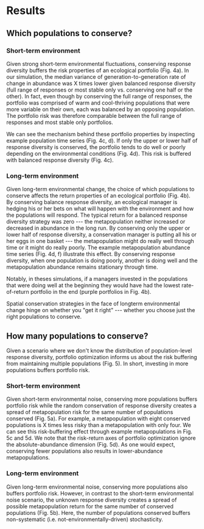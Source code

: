 # Results #

## Which populations to conserve? ##

### Short-term environment ###

Given strong short-term environmental fluctuations, conserving response diversity buffers the risk properties of an ecological portfolio (Fig. 4a). In our simulation, the median variance of generation-to-generation rate of change in abundance was X times lower given balanced response diversity (full range of responses or most stable only vs. conserving one half or the other). In fact, even though by conserving the full range of responses, the portfolio was comprised of warm and cool-thriving populations that were more variable on their own, each was balanced by an opposing population. The portfolio risk was therefore comparable between the full range of responses and most stable only portfolios.

We can see the mechanism behind these portfolio properties by inspecting example population time series (Fig. 4c, d). If only the upper or lower half of response diversity is conserved, the portfolio tends to do well or poorly depending on the environmental conditions (Fig. 4d). This risk is buffered with balanced response diversity (Fig. 4c). 

### Long-term environment ###

Given long-term environmental change, the choice of which populations to conserve affects the return properties of an ecological portfolio (Fig. 4b). By conserving balance response diversity, an ecological manager is hedging his or her bets on what will happen with the environment and how the populations will respond. The typical return for a balanced response diversity strategy was zero --- the metapopulation neither increased or decreased in abundance in the long run. By conserving only the upper or lower half of response diversity, a conservation manager is putting all his or her eggs in one basket --- the metapopulation might do really well through time or it might do really poorly. The example metapopulation abundance time series (Fig. 4d, f) illustrate this effect. By conserving response diversity, when one population is doing poorly, another is doing well and the metapopulation abundance remains stationary through time.

Notably, in theses simulations, if a managers invested in the populations that were doing well at the beginning they would have had the lowest rate-of-return portfolio in the end (purple portfolios in Fig. 4b).

Spatial conservation strategies in the face of longterm environmental change hinge on whether you "get it right" --- whether you choose just the right populations to conserve.

## How many populations to conserve? ##

Given a scenario where we don't know the distribution of population-level response diversity, portfolio optimization informs us about the risk buffering from maintaining multiple populations (Fig. 5). In short, investing in more populations buffers portfolio risk.

### Short-term environment ###

Given short-term environmental noise, conserving more populations buffers portfolio risk while the random conservation of response diversity creates a spread of metapopulation risk for the same number of populations conserved (Fig. 5a). For example, a metapopulation with eight conserved populations is X times less risky than a metapopulation with only four. We can see this risk-buffering effect through example metapopulations in Fig. 5c and 5d. We note that the risk-return axes of portfolio optimization ignore the absolute-abundance dimension (Fig. 5d). As one would expect, conserving fewer populations also results in lower-abundance metapopulations.

### Long-term environment ###

Given long-term environmental noise, conserving more populations also buffers portfolio risk. However, in contrast to the short-term environmental noise scenario, the unknown response diversity creates a spread of possible metapopulation return for the same number of conserved populations (Fig. 5b). Here, the number of populations conserved buffers non-systematic (i.e. not-environmentally-driven) stochasticity.

<!--TODO selection effect vs. ...-->
<!--- More is also usually better in terms of risk-->
<!--- More dampens demographic stochasticity-->
<!--- More likely to end up with response diversity?-->
<!--We show the components of an example simulation in Figure \ref{f:sp-eg}.-->
<!--## The importance of conserving response diversity ##-->
<!--Add a table of main findings?-->
<!--Figure \ref{f:sp-mv}-->
<!--## The importance of conserving many populations ##-->
<!--Figure \ref{f:n-mv}-->
<!--Figure \ref{f:eg-n-linear}-->
<!--Figure \ref{f:eg-n-arma}-->
<!--Figure \ref{f:eg-sp-arma}-->
<!--Figure \ref{f:eg-sp-linear}-->

